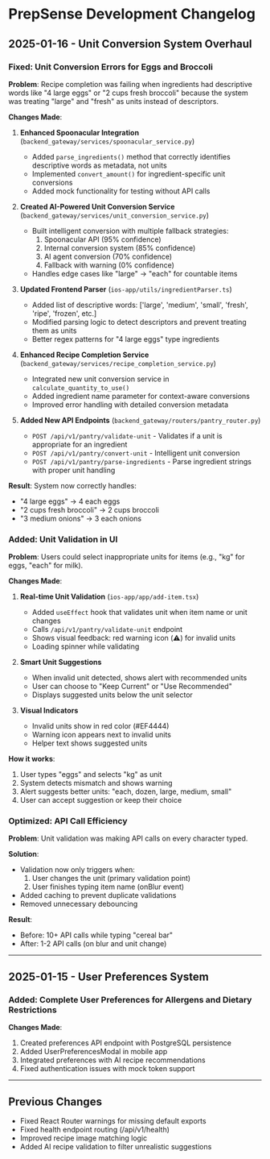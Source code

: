 # PrepSense Development Changelog

## 2025-01-16 - Unit Conversion System Overhaul

### Fixed: Unit Conversion Errors for Eggs and Broccoli

**Problem**: Recipe completion was failing when ingredients had descriptive words like "4 large eggs" or "2 cups fresh broccoli" because the system was treating "large" and "fresh" as units instead of descriptors.

**Changes Made**:

1. **Enhanced Spoonacular Integration** (`backend_gateway/services/spoonacular_service.py`)
   - Added `parse_ingredients()` method that correctly identifies descriptive words as metadata, not units
   - Implemented `convert_amount()` for ingredient-specific unit conversions
   - Added mock functionality for testing without API calls

2. **Created AI-Powered Unit Conversion Service** (`backend_gateway/services/unit_conversion_service.py`)
   - Built intelligent conversion with multiple fallback strategies:
     1. Spoonacular API (95% confidence)
     2. Internal conversion system (85% confidence)
     3. AI agent conversion (70% confidence)
     4. Fallback with warning (0% confidence)
   - Handles edge cases like "large" → "each" for countable items

3. **Updated Frontend Parser** (`ios-app/utils/ingredientParser.ts`)
   - Added list of descriptive words: ['large', 'medium', 'small', 'fresh', 'ripe', 'frozen', etc.]
   - Modified parsing logic to detect descriptors and prevent treating them as units
   - Better regex patterns for "4 large eggs" type ingredients

4. **Enhanced Recipe Completion Service** (`backend_gateway/services/recipe_completion_service.py`)
   - Integrated new unit conversion service in `calculate_quantity_to_use()`
   - Added ingredient name parameter for context-aware conversions
   - Improved error handling with detailed conversion metadata

5. **Added New API Endpoints** (`backend_gateway/routers/pantry_router.py`)
   - `POST /api/v1/pantry/validate-unit` - Validates if a unit is appropriate for an ingredient
   - `POST /api/v1/pantry/convert-unit` - Intelligent unit conversion
   - `POST /api/v1/pantry/parse-ingredients` - Parse ingredient strings with proper unit handling

**Result**: System now correctly handles:
- "4 large eggs" → 4 each eggs
- "2 cups fresh broccoli" → 2 cups broccoli  
- "3 medium onions" → 3 each onions

### Added: Unit Validation in UI

**Problem**: Users could select inappropriate units for items (e.g., "kg" for eggs, "each" for milk).

**Changes Made**:

1. **Real-time Unit Validation** (`ios-app/app/add-item.tsx`)
   - Added `useEffect` hook that validates unit when item name or unit changes
   - Calls `/api/v1/pantry/validate-unit` endpoint
   - Shows visual feedback: red warning icon (⚠️) for invalid units
   - Loading spinner while validating

2. **Smart Unit Suggestions**
   - When invalid unit detected, shows alert with recommended units
   - User can choose to "Keep Current" or "Use Recommended"
   - Displays suggested units below the unit selector

3. **Visual Indicators**
   - Invalid units show in red color (#EF4444)
   - Warning icon appears next to invalid units
   - Helper text shows suggested units

**How it works**:
1. User types "eggs" and selects "kg" as unit
2. System detects mismatch and shows warning
3. Alert suggests better units: "each, dozen, large, medium, small"
4. User can accept suggestion or keep their choice

### Optimized: API Call Efficiency

**Problem**: Unit validation was making API calls on every character typed.

**Solution**:
- Validation now only triggers when:
  1. User changes the unit (primary validation point)
  2. User finishes typing item name (onBlur event)
- Added caching to prevent duplicate validations
- Removed unnecessary debouncing

**Result**: 
- Before: 10+ API calls while typing "cereal bar"
- After: 1-2 API calls (on blur and unit change)

---

## 2025-01-15 - User Preferences System

### Added: Complete User Preferences for Allergens and Dietary Restrictions

**Changes Made**:
1. Created preferences API endpoint with PostgreSQL persistence
2. Added UserPreferencesModal in mobile app
3. Integrated preferences with AI recipe recommendations
4. Fixed authentication issues with mock token support

---

## Previous Changes

- Fixed React Router warnings for missing default exports
- Fixed health endpoint routing (/api/v1/health)
- Improved recipe image matching logic
- Added AI recipe validation to filter unrealistic suggestions